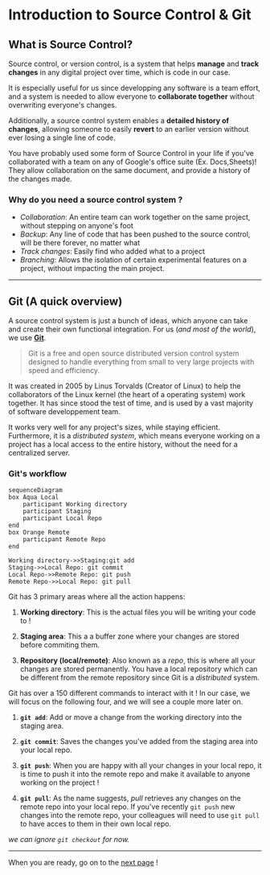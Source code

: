 # Introduction to Source Control & Git

## What is Source Control?
Source control, or version control, is a system that helps **manage** and **track changes** in any digital project over time, which is code in our case.

It is especially useful for us since developping any software is a team effort, and a system is needed to allow everyone to **collaborate together** without overwriting everyone's changes.

Additionally, a source control system enables a **detailed history of changes**, allowing someone to easily **revert** to an earlier version without ever losing a single line of code.

You have probably used some form of Source Control in your life if you've collaborated with a team on any of Google's office suite (Ex. Docs,Sheets)! They allow collaboration on the same document, and provide a history of the changes made.

### Why do you need a source control system ?
- *Collaboration*: An entire team can work together on the same project, without stepping on anyone's foot
- *Backup*: Any line of code that has been pushed to the source control, will be there forever, no matter what
- *Track changes*: Easily find who added what to a project
- *Branching*: Allows the isolation of certain experimental features on a project, without impacting the main project.

---

## Git (A quick overview)
A source control system is just a bunch of ideas, which anyone can take and create their own functional integration. For us (*and most of the world*), we use [**Git**](https://git-scm.com/).
> Git is a free and open source distributed version control system designed to handle everything from small to very large projects with speed and efficiency.

It was created in 2005 by Linus Torvalds (Creator of Linux) to help the collaborators of the Linux kernel (the heart of a operating system) work together. It has since stood the test of time, and is used by a vast majority of software developpement team.

It works very well for any project's sizes, while staying efficient. Furthermore, it is a *distributed system*, which means everyone working on a project has a local access to the entire history, without the need for a centralized server.

### Git's workflow

```mermaid
sequenceDiagram
box Aqua Local
    participant Working directory
    participant Staging
    participant Local Repo
end
box Orange Remote
    participant Remote Repo
end

Working directory->>Staging:git add
Staging->>Local Repo: git commit
Local Repo->>Remote Repo: git push
Remote Repo->>Local Repo: git pull
```

Git has 3 primary areas where all the action happens:

1. **Working directory**: This is the actual files you will be writing your code to !

2. **Staging area**: This a a buffer zone where your changes are stored before commiting them.

3. **Repository (local/remote)**: Also known as a *repo*, this is where all your changes are stored permanently. You have a local repository which can be different from the remote repository since Git is a *distributed* system.

Git has over a 150 different commands to interact with it ! In our case, we will focus on the following four, and we will see a couple more later on.

1. **`git add`**: Add or move a change from the working directory into the staging area.

2. **`git commit`**: Saves the changes you've added from the staging area into your local repo.

3. **`git push`**: When you are happy with all your changes in your local repo, it is time to push it into the remote repo and make it available to anyone working on the project !

4. **`git pull`**: As the name suggests, *pull* retrieves any changes on the remote repo into your local repo. If you've recently `git push` new changes into the remote repo, your colleagues will need to use `git pull` to have acces to them in their own local repo.

*we can ignore `git checkout` for now.*

---

When you are ready, go on to the [next page](intro_github.md) !

